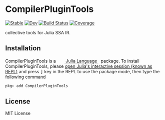 # CompilerPluginTools

[![Stable](https://img.shields.io/badge/docs-stable-blue.svg)](https://JuliaCompilerPlugins.github.io/CompilerPluginTools.jl/stable)
[![Dev](https://img.shields.io/badge/docs-dev-blue.svg)](https://JuliaCompilerPlugins.github.io/CompilerPluginTools.jl/dev)
[![Build Status](https://github.com/JuliaCompilerPlugins/CompilerPluginTools.jl/workflows/CI/badge.svg)](https://github.com/JuliaCompilerPlugins/CompilerPluginTools.jl/actions)
[![Coverage](https://codecov.io/gh/JuliaCompilerPlugins/CompilerPluginTools.jl/branch/master/graph/badge.svg)](https://codecov.io/gh/JuliaCompilerPlugins/CompilerPluginTools.jl)

collective tools for Julia SSA IR.

## Installation

<p>
CompilerPluginTools is a &nbsp;
    <a href="https://julialang.org">
        <img src="https://raw.githubusercontent.com/JuliaLang/julia-logo-graphics/master/images/julia.ico" width="16em">
        Julia Language
    </a>
    &nbsp; package. To install CompilerPluginTools,
    please <a href="https://docs.julialang.org/en/v1/manual/getting-started/">open
    Julia's interactive session (known as REPL)</a> and press <kbd>]</kbd> key in the REPL to use the package mode, then type the following command
</p>

```julia
pkg> add CompilerPluginTools
```

## License

MIT License
